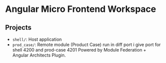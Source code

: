 # Angular Micro Frontend Workspace

## Projects
- `shell/`: Host application
- `prod_case/`: Remote module (Product Case)
run in diff port i give port for shell 4200 and prod-case 4201
Powered by Module Federation + Angular Architects Plugin.

